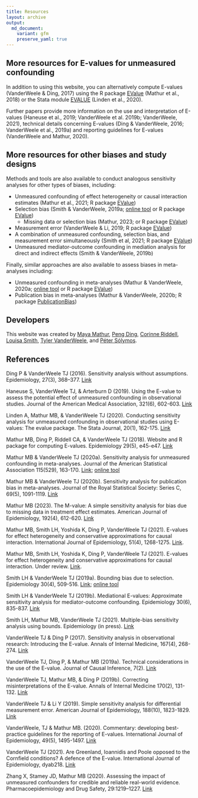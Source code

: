 ```yaml
---
title: Resources
layout: archive
output:
  md_document:
    variant: gfm
    preserve_yaml: true
---
```


## More resources for E-values for unmeasured confounding

In addition to using this website, you can alternatively compute
E-values (VanderWeele & Ding, 2017) using the R package
[EValue](https://cran.r-project.org/web/packages/EValue/index.html)
(Mathur et al., 2018) or the Stata module
[EVALUE](https://ideas.repec.org/c/boc/bocode/s458592.html) (Linden et
al., 2020).

Further papers provide more information on the use and interpretation of
E-values (Haneuse et al., 2019; VanderWeele et al. 2019b; VanderWeele,
2021), technical details concerning E-values (Ding & VanderWeele, 2016;
VanderWeele et al., 2019a) and reporting guidelines for E-values
(VanderWeele and Mathur, 2020).

## More resources for other biases and study designs

Methods and tools are also available to conduct analogous sensitivity
analyses for other types of biases, including:

  - Unmeasured confounding of effect heterogeneity or causal interaction
    estimates (Mathur et al., 2021; R package
    [EValue](https://cran.r-project.org/web/packages/EValue/index.html))
  - Selection bias (Smith & VanderWeele, 2019a; [online
    tool](http://www.selection-bias.com/) or R package
    [EValue](https://cran.r-project.org/web/packages/EValue/index.html))
    - Missing data or selection bias (Mathur, 2023; or R package
    [EValue](https://cran.r-project.org/web/packages/EValue/index.html))
  - Measurement error (VanderWeele & Li, 2019; R package
    [EValue](https://cran.r-project.org/web/packages/EValue/index.html))
  - A combination of unmeasured confounding, selection bias, and
    measurement error simultaneously (Smith et al, 2021; R package
    [EValue](https://cran.r-project.org/web/packages/EValue/index.html))
  - Unmeasured mediator-outcome confounding in mediation analysis for
    direct and indirect effects (Smith & VanderWeele, 2019b)

Finally, similar approaches are also available to assess biases in
meta-analyses including:

  - Unmeasured confounding in meta-analyses (Mathur & VanderWeele,
    2020a; [online tool](http://www.evalue-calculator.com/meta/) or R
    package
    [EValue](https://cran.r-project.org/web/packages/EValue/index.html))
  - Publication bias in meta-analyses (Mathur & VanderWeele, 2020b; R
    package
    [PublicationBias](https://cran.r-project.org/web/packages/PublicationBias/index.html))

## Developers

This website was created by [Maya Mathur](https://www.mayamathur.com/),
[Peng Ding](https://sites.google.com/site/pengdingpku/), [Corinne
Riddell](https://sph.berkeley.edu/corinne-riddell-phd), [Louisa
Smith](https://www.louisahsmith.com/), [Tyler
VanderWeele](https://www.hsph.harvard.edu/tyler-vanderweele/tools-and-tutorials/),
and [Péter Sólymos](https://peter.solymos.org/).

## References

Ding P & VanderWeele TJ (2016). Sensitivity analysis without
assumptions. Epidemiology, 27(3), 368–377.
[Link](https://www.ncbi.nlm.nih.gov/pmc/articles/PMC4820664/)

Haneuse S, VanderWeele TJ, & Arterburn D (2019). Using the E-value to
assess the potential effect of unmeasured confounding in observational
studies. Journal of the American Medical Association, 321(6), 602-603.
[Link](https://jamanetwork.com/journals/jama/fullarticle/2723079?casa_token=vP0UXdEX4HAAAAAA:y0GoUYecb4QvGnn23FNxpnOsBu5Z70-DW1apD84XqPWNL0kXYDXlT5hQVweAUZVh6zJe9BU_sA)

Linden A, Mathur MB, & VanderWeele TJ (2020). Conducting sensitivity
analysis for unmeasured confounding in observational studies using
E-values: The evalue package. The Stata Journal, 20(1), 162-175.
[Link](https://journals.sagepub.com/doi/abs/10.1177/1536867X20909696)

Mathur MB, Ding P, Riddell CA, & VanderWeele TJ (2018). Website and R
package for computing E-values. Epidemiology 29(5), e45-e47.
[Link](https://www.ncbi.nlm.nih.gov/pmc/articles/PMC6066405/)

Mathur MB & VanderWeele TJ (2020a). Sensitivity analysis for unmeasured
confounding in meta-analyses. Journal of the American Statistical
Association 115(529), 163-170.
[Link](https://www.tandfonline.com/doi/full/10.1080/01621459.2018.1529598);
[online tool](http://www.evalue-calculator.com/meta/)

Mathur MB & VanderWeele TJ (2020b). Sensitivity analysis for publication
bias in meta-analyses. Journal of the Royal Statistical Society: Series
C, 69(5), 1091-1119.
[Link](https://rss.onlinelibrary.wiley.com/doi/10.1111/rssc.12440)

Mathur MB (2023). The M-value: A simple sensitivity analysis for bias due to missing data in treatment effect estimates. American Journal of Epidemiology, 192(4), 612-620. [Link](https://academic.oup.com/aje/article/192/4/612/6873724)

Mathur MB, Smith LH, Yoshida K, Ding P, VanderWeele TJ (2021). E-values
for effect heterogeneity and conservative approximations for causal
interaction. International Journal of Epidemiology, 51(4), 1268-1275. [Link](https://academic.oup.com/ije/article/51/4/1268/6573242/).

Mathur MB, Smith LH, Yoshida K, Ding P, VanderWeele TJ (2021). E-values
for effect heterogeneity and conservative approximations for causal
interaction. Under review. [Link](https://osf.io/h6pru/).

Smith LH & VanderWeele TJ (2019a). Bounding bias due to selection.
Epidemiology 30(4), 509-516.
[Link](https://www.ncbi.nlm.nih.gov/pmc/articles/PMC6553568/); [online
tool](http://www.selection-bias.com/)

Smith LH & VanderWeele TJ (2019b). Mediational E-values: Approximate
sensitivity analysis for mediator-outcome confounding. Epidemiology
30(6), 835-837.
[Link](https://journals.lww.com/epidem/Fulltext/2019/11000/Mediational_E_values__Approximate_Sensitivity.9.aspx)

Smith LH, Mathur MB, VanderWeele TJ (2021). Multiple-bias sensitivity
analysis using bounds. Epidemiology (in press).
[Link](https://arxiv.org/abs/2005.02908)

VanderWeele TJ & Ding P (2017). Sensitivity analysis in observational
research: Introducing the E-value. Annals of Internal Medicine, 167(4),
268-274.
[Link](https://annals.org/aim/fullarticle/2643434/sensitivity-analysis-observational-research-introducing-e-value)

VanderWeele TJ, Ding P, & Mathur MB (2019a). Technical considerations in
the use of the E-value. Journal of Causal Inference, 7(2).
[Link](https://www.degruyter.com/view/journals/jci/7/2/article-20180007.xml)

VanderWeele TJ, Mathur MB, & Ding P (2019b). Correcting
misinterpretations of the E-value. Annals of Internal Medicine 170(2),
131-132.
[Link](https://annals.org/aim/article-abstract/2719984/correcting-misinterpretations-e-value)

VanderWeele TJ & Li Y (2019). Simple sensitivity analysis for
differential measurement error. American Journal of Epidemiology,
188(10), 1823-1829.
[Link](https://academic.oup.com/aje/article/188/10/1823/5506602?casa_token=5ZyiVJp9_5UAAAAA:40rpOH1mRz0IDeRJ35atRRk9x6MJgIHMNOxLCcsnfouzN3qWXrght0XVWNIHQcRwWP1Bhgl8vY9B)

VanderWeele, TJ & Mathur MB. (2020). Commentary: developing
best-practice guidelines for the reporting of E-values. International
Journal of Epidemiology, 49(5), 1495-1497.
[Link](https://academic.oup.com/ije/article/49/5/1495/5879832)

VanderWeele TJ (2021). Are Greenland, Ioannidis and Poole opposed to the
Cornfield conditions? A defence of the E-value. International Journal of
Epidemiology, dyab218. [Link](https://doi.org/10.1093/ije/dyab218)

Zhang X, Stamey JD, Mathur MB (2020). Assessing the impact of unmeasured
confounders for credible and reliable real-world evidence.
Pharmacoepidemiology and Drug Safety, 29:1219–1227.
[Link](https://osf.io/fe4gs)
